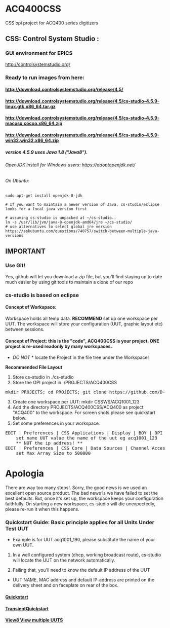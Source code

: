 # ACQ400CSS
CSS opi project for ACQ400 series digitizers

## CSS: Control System Studio : 
### GUI environment for EPICS
http://controlsystemstudio.org/

### Ready to run images from here: 
#### http://download.controlsystemstudio.org/release/4.5/
#### http://download.controlsystemstudio.org/release/4.5/cs-studio-4.5.9-linux.gtk.x86_64.tar.gz
#### http://download.controlsystemstudio.org/release/4.5/cs-studio-4.5.9-macosx.cocoa.x86_64.zip
#### http://download.controlsystemstudio.org/release/4.5/cs-studio-4.5.9-win32.win32.x86_64.zip

##### version 4.5.9 uses Java 1.8 ("Java8"). 

###### OpenJDK install for Windows users: https://adoptopenjdk.net/

###### On Ubuntu: 

```
sudo apt-get install openjdk-8-jdk 

# If you want to maintain a newer version of Java, cs-studio/eclipse looks for a local java version first

# assuming cs-studio is unpacked at ~/cs-studio..
ln -s /usr/lib/jvm/java-8-openjdk-amd64/jre ~/cs-studio/
# use alternatives to select global jre version
https://askubuntu.com/questions/740757/switch-between-multiple-java-versions
```



## IMPORTANT

### Use Git!

Yes, github will let you download a zip file, but you'll find staying up to date much easier by using git tools to maintain a clone of our repo

### cs-studio is based on eclipse

#### Concept of Workspace: 

Workspace holds all temp data. **RECOMMEND** set up one workspace per UUT. The workspace will store your configuration (UUT, graphic layout etc) between sessions.

#### Concept of Project: this is the "code", ACQ400CSS is your project. ONE project is re-used readonly by many workspaces.
* *DO NOT* * locate the Project in the file tree under the Workspace!

**Recommended File Layout**
1. Store cs-studio in ./cs-studio
2. Store the OPI project in ./PROJECTS/ACQ400CSS
<pre>
mkdir PROJECTS; cd PROJECTS; git clone https://github.com/D-TACQ/ACQ400CSS.git
</pre>
3. Create one workspace per UUT: mkdir CSSWS/ACQ1001_123
4. Add the directory PROJECTS/ACQ400CSS/ACQ400 as project "ACQ400" to the workspace. For screen shots please see quickstart below.
5. Set some preferences in your workspace.
<pre>
EDIT | Preferences | CSS Applications | Display | BOY | OPI Runtime
    set name UUT value the name of the uut eg acq1001_123
    ** NOT the ip address! **
EDIT | Preferences | CSS Core | Data Sources | Channel Access :
    set Max Array Size to 500000
</pre>

# Apologia
There are way too many steps!. Sorry, the good news is we used an excellent open source product. The bad news is we have failed to set the best defaults. But, once it's set up, the workspace keeps your configuration faithfully.
On starting a new workspace, cs-studio will die unexpectedly, please re-run it when this happens.

### Quickstart Guide: Basic principle applies for all Units Under Test UUT
* Example is for UUT acq1001_190, please substitute the name of your own UUT.

 1. In a well configured system (dhcp, working broadcast route), cs-studio will locate the UUT on the network automatically.
 
 2. Failing that, you'll need to know the default IP address of the UUT
 
  * UUT NAME, MAC address and default IP-address are printed on the delivery sheet and on faceplate on rear of the box.

#### [Quickstart](https://github.com/D-TACQ/ACQ400CSS/blob/master/acq1001_acq430_quickstart.pdf)
#### [TransientQuickstart](https://github.com/D-TACQ/ACQ400CSS/releases/download/R20210414/acq2106-acq424-transient_capture_quickstart.pdf)
#### [View8 View multiple UUTS](https://github.com/D-TACQ/ACQ400CSS/releases/download/R211119/view8-setup.pdf)


